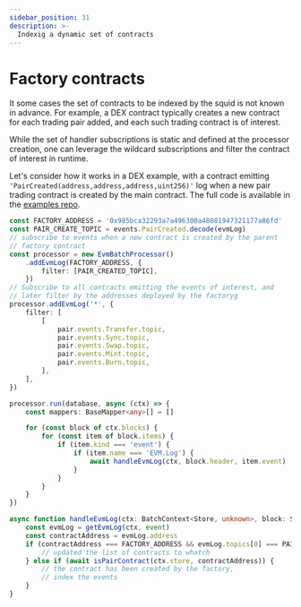 ```yaml
---
sidebar_position: 31
description: >-
  Indexig a dynamic set of contracts
---
```


# Factory contracts

It some cases the set of contracts to be indexed by the squid is not known in advance. For example, a DEX contract typically
creates a new contract for each trading pair added, and each such trading contract is of interest. 

While the set of handler subscriptions is static and defined at the processor creation, one can leverage the wildcard subscriptions and filter the contract of interest in runtime. 

Let's consider how it works in a DEX example, with a contract emitting `'PairCreated(address,address,address,uint256)'` log when a new pair trading contract is created by the main contract. The full code is available in the [examples repo](https://github.com/belopash/factory-example).

```typescript
const FACTORY_ADDRESS = '0x985bca32293a7a496300a48081947321177a86fd'
const PAIR_CREATE_TOPIC = events.PairCreated.decode(evmLog)
// subscribe to events when a new contract is created by the parent 
// factory contract
const processor = new EvmBatchProcessor()
    .addEvmLog(FACTORY_ADDRESS, {
        filter: [PAIR_CREATED_TOPIC],
    })
// Subscribe to all contracts emitting the events of interest, and 
// later filter by the addresses deployed by the factoryg
processor.addEvmLog('*', {
    filter: [
        [
            pair.events.Transfer.topic,
            pair.events.Sync.topic,
            pair.events.Swap.topic,
            pair.events.Mint.topic,
            pair.events.Burn.topic,
        ],
    ],
})

processor.run(database, async (ctx) => {
    const mappers: BaseMapper<any>[] = []

    for (const block of ctx.blocks) {
        for (const item of block.items) {
            if (item.kind === 'event') {
                if (item.name === 'EVM.Log') {
                    await handleEvmLog(ctx, block.header, item.event)
                }
            }
        }
    }
})

async function handleEvmLog(ctx: BatchContext<Store, unknown>, block: SubstrateBlock, event: EvmLogEvent) {
    const evmLog = getEvmLog(ctx, event)
    const contractAddress = evmLog.address
    if (contractAddress === FACTORY_ADDRESS && evmLog.topics[0] === PAIR_CREATED_TOPIC) {
        // updated the list of contracts to whatch
    } else if (await isPairContract(ctx.store, contractAddress)) {
        // the contract has been created by the factory,
        // index the events
    }
}
```
